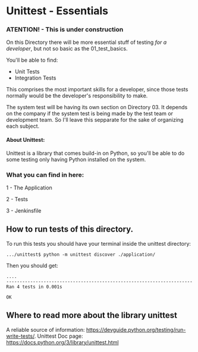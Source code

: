 # Unittest - Essentials

### **ATENTION! - This is under construction**

On this Directory there will be more essential stuff of testing _for a developer_,
but not so basic as the 01_test_basics.

You'll be able to find:

- Unit Tests
- Integration Tests

This comprises the most important skills for a developer, since those tests normally
would be the developer's responsibility to make.

The system test will be having its own section on Directory 03. It depends on the
company if the system test is being made by the test team or development team. So I'll leave this sepparate for the sake of organizing each subject.

#### About Unittest:

Unittest is a library that comes build-in on Python, so you'll be able to do
some testing only having Python installed on the system.

### What you can find in here:

1 - The Application

2 - Tests

3 - Jenkinsfile

## How to run tests of this directory.

To run this tests you should have your terminal inside the unittest directory:

```
.../unittest$ python -m unittest discover ./application/
```

Then you should get:

```
....
----------------------------------------------------------------------
Ran 4 tests in 0.001s

OK
```

## Where to read more about the library unittest

A reliable source of information: https://devguide.python.org/testing/run-write-tests/.
Unittest Doc page: https://docs.python.org/3/library/unittest.html
